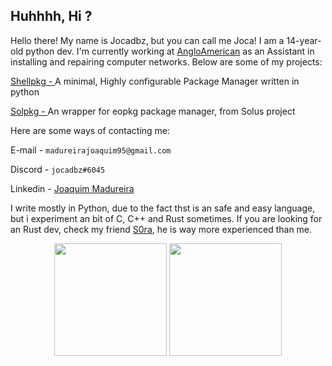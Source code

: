 ## Huhhhh, Hi ?

Hello there! My name is Jocadbz, but you can call me Joca! I am a 14-year-old python dev. I'm currently working at <a target="_self" href="https://www.angloamerican.com/" target="_blank">AngloAmerican</a> as an Assistant in installing and repairing computer networks.
Below are some of my projects:

<a target="_self" href="https://github.com/Jocadbz/shellpkg" target="_blank">Shellpkg - </a> A minimal, Highly configurable Package Manager written in python <br>

<a target="_self" href="https://github.com/Jocadbz/solpkg" target="_blank">Solpkg - </a>An wrapper for eopkg package manager, from Solus project<br>

Here are some ways of contacting me:

E-mail - `madureirajoaquim95@gmail.com`

Discord - `jocadbz#6045`

Linkedin -  <a target="_self" href="https://www.linkedin.com/in/joaquim-madureira-24700a231/" target="_blank">Joaquim Madureira</a>

I write mostly in Python, due to the fact thst is an safe and easy language, but i experiment an bit of C, C++ and Rust sometimes.
If you are looking for an Rust dev, check my friend <a target="_self" href="https://github.com/S0raWasTaken/" target="_blank">S0ra</a>, he is way more experienced than me.

<div align="center">
  <img height="180em" src="https://github-readme-stats.vercel.app/api?username=Jocadbz&show_icons=true&theme=dracula&include_all_commits=true&count_private=true"/> 
  
  <img height="180em" src="https://github-readme-stats.vercel.app/api/top-langs/?username=Jocadbz&layout=compact&langs_count=7&theme=dracula"/>
</div>
